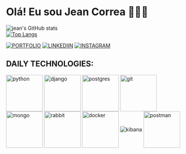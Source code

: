# Olá! Eu sou Jean Correa 🧗🏻‍♂️

![jean's GitHub stats](https://github-readme-stats.vercel.app/api?username=jeanlcorrea&show_icons=true&theme=tokyonight)
</br>
[![Top Langs](https://github-readme-stats.vercel.app/api/top-langs/?username=jeanlcorrea&layout=donut)](https://github.com/jeanlcorrea/github-readme-stats)


[![PORTFOLIO](https://img.shields.io/badge/website-000000?style=for-the-badge&logo=About.me&logoColor=white)](https://jazzy-muffin-0b6541.netlify.app/)
[![LINKEDIIN](https://img.shields.io/badge/LinkedIn-0077B5?style=for-the-badge&logo=linkedin&logoColor=white)](https://www.linkedin.com/in/jean-correa-0310b0234/)
[![INSTAGRAM](	https://img.shields.io/badge/Instagram-E4405F?style=for-the-badge&logo=instagram&logoColor=white)](https://www.instagram.com/jeanlcorrea/)


## DAILY TECHNOLOGIES:

<div style="display:inline_block">
  <img align="center" alt="python" src="https://cdn.jsdelivr.net/gh/devicons/devicon/icons/python/python-original.svg" width="100" />


  <img align="center" alt="django" src="https://cdn.jsdelivr.net/gh/devicons/devicon/icons/django/django-plain-wordmark.svg" width="100">


  <img align="center" alt="postgres" src="https://cdn.jsdelivr.net/gh/devicons/devicon/icons/postgresql/postgresql-original.svg" width="100" />


  <img align="center" alt="git" src="https://cdn.jsdelivr.net/gh/devicons/devicon/icons/git/git-original.svg" width="100" />

 
  <img align="center" alt="mongo" src="https://cdn.jsdelivr.net/gh/devicons/devicon/icons/mongodb/mongodb-original-wordmark.svg" width="100" />

  
  <img align="center" alt="rabbit" src="https://cdn.jsdelivr.net/gh/devicons/devicon@latest/icons/rabbitmq/rabbitmq-original.svg" width="100" />
          
  
  <img align="center" alt="docker" src="https://cdn.jsdelivr.net/gh/devicons/devicon@latest/icons/docker/docker-original-wordmark.svg" width="100"/>

  
  <img align="center" alt="kibana" src="https://cdn.jsdelivr.net/gh/devicons/devicon@latest/icons/kibana/kibana-original.svg" />
          
  
  <img align="center" alt="postman" src="https://cdn.jsdelivr.net/gh/devicons/devicon@latest/icons/postman/postman-original.svg" width="100" />
          
</div>





